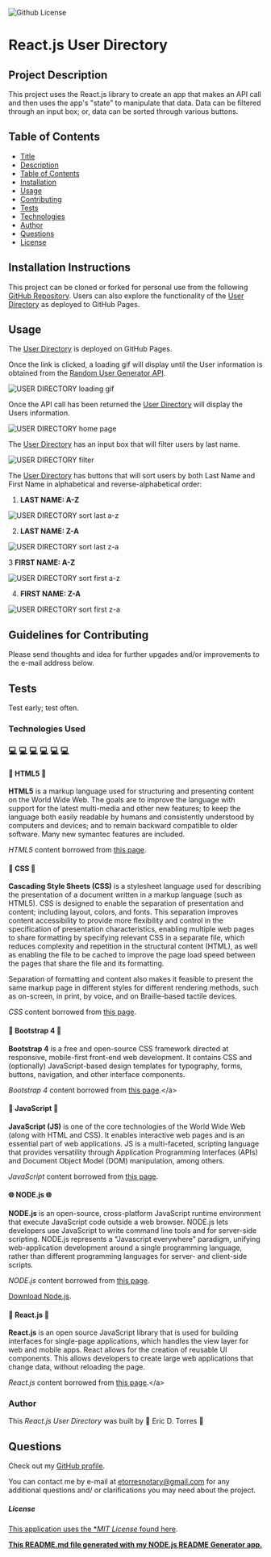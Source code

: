![Github License](https://img.shields.io/badge/License-MIT-brightgreen)

# React.js User Directory

## Project Description

This project uses the React.js library to create an app that makes an API call and then uses the app's "state" to manipulate that data. Data can be filtered through an input box; or, data can be sorted through various buttons.

## Table of Contents

- [Title](#project-title)
- [Description](#project-description)
- [Table of Contents](#table-of-contents)
- [Installation](#installation-instructions)
- [Usage](#usage)
- [Contributing](#guidelines-for-contributing)
- [Tests](#tests)
- [Technologies](#technologies-used)
- [Author](#author)
- [Questions](#questions)
- [License](#license)

## Installation Instructions

This project can be cloned or forked for personal use from the following [GitHub Repository](https://github.com/etorres-revature/React-User_Directory). Users can also explore the functionality of the [User Directory](https://etorres-revature.github.io/React-User_Directory/) as deployed to GitHub Pages.

## Usage

The [User Directory](https://etorres-revature.github.io/React-User_Directory/) is deployed on GitHub Pages.

Once the link is clicked, a loading gif will display until the User information is obtained from the [Random User Generator API](https://randomuser.me/).

![USER DIRECTORY loading gif](./screenshots/ud-loading.png)

Once the API call has been returned the [User Directory](https://etorres-revature.github.io/React-User_Directory/) will display the Users information.

![USER DIRECTORY home page](./screenshots/ud-home.png)

The [User Directory](https://etorres-revature.github.io/React-User_Directory/) has an input box that will filter users by last name.

![USER DIRECTORY filter](./screenshots/ud-filter.png)

The [User Directory](https://etorres-revature.github.io/React-User_Directory/) has buttons that will sort users by both Last Name and First Name in alphabetical and reverse-alphabetical order:

1. **LAST NAME: A-Z**

![USER DIRECTORY sort last a-z](./screenshots/ud-last-az.png)

2. **LAST NAME: Z-A**

![USER DIRECTORY sort last z-a](./screenshots/ud-last-za.png)

3 **FIRST NAME: A-Z**

![USER DIRECTORY sort first a-z](./screenshots/ud-first-az.png)

4. **FIRST NAME: Z-A**

![USER DIRECTORY sort first z-a](./screenshots/ud-first-za.png)

## Guidelines for Contributing

Please send thoughts and idea for further upgades and/or improvements to the e-mail address below.

## Tests

Test early; test often.

### Technologies Used

### :computer: :computer: :computer: :computer: :computer: :computer:

#### :memo: HTML5 :memo:

**HTML5** is a markup language used for structuring and presenting content on the World Wide Web. The goals are to improve the language with support for the latest multi-media and other new features; to keep the language both easily readable by humans and consistently understood by computers and devices; and to remain backward compatible to older software. Many new symantec features are included.

_HTML5_ content borrowed from <a target="_blank" rel="noopener noreferrer">[this page](https://en.wikipedia.org/wiki/HTML5).</a>

#### :art: CSS :art:

**Cascading Style Sheets (CSS)** is a stylesheet language used for describing the presentation of a document written in a markup language (such as HTML5). CSS is designed to enable the separation of presentation and content; including layout, colors, and fonts. This separation improves content accessibility to provide more flexibility and control in the specification of presentation characteristics, enabling multiple web pages to share formatting by specifying relevant CSS in a separate file, which reduces complexity and repetition in the structural content (HTML), as well as enabling the file to be cached to improve the page load speed between the pages that share the file and its formatting.

Separation of formatting and content also makes it feasible to present the same markup page in different styles for different rendering methods, such as on-screen, in print, by voice, and on Braille-based tactile devices.

_CSS_ content borrowed from <a target="_blank" rel="noopener noreferrer">[this page](https://en.wikipedia.org/wiki/Cascading_Style_Sheets).</a>

#### :shoe: Bootstrap 4 :shoe:

**Bootstrap 4** is a free and open-source CSS framework directed at responsive, mobile-first front-end web development. It contains CSS and (optionally) JavaScript-based design templates for typography, forms, buttons, navigation, and other interface components.

_Bootstrap 4_ content borrowed from <a target="_blank" rel="noopener noreferrer">[this page](https://en.wikipedia.org/wiki/Bootstrap\_(front-end_framework)).</a>

#### :sparkler: JavaScript :sparkler:

**JavaScript (JS)** is one of the core technologies of the World Wide Web (along with HTML and CSS). It enables interactive web pages and is an essential part of web applications. JS is a multi-faceted, scripting language that provides versatility through Application Programming Interfaces (APIs) and Document Object Model (DOM) manipulation, among others.

_JavaScript_ content borrowed from <a target="_blank" rel="noopener noreferrer">[this page](https://en.wikipedia.org/wiki/JavaScript).</a>

#### :globe_with_meridians: NODE.js :globe_with_meridians:

**NODE.js** is an open-source, cross-platform JavaScript runtime environment that execute JavaScript code outside a web browser. NODE.js lets developers use JavaScript to write command line tools and for server-side scripting. NODE.js represents a "Javascript everywhere" paradigm, unifying web-application development around a single programming language, rather than different programming languages for server- and client-side scripts.

_NODE.js_ content borrowed from <a target="_blank" rel="noopener noreferrer">[this page](https://en.wikipedia.org/wiki/Node.js).</a>

[Download Node.js](https://nodejs.org/en/).

#### :dizzy: React.js :dizzy:

**React.js** is an open source JavaScript library that is used for building interfaces for single-page applications, which handles the view layer for web and mobile apps. React allows for the creation of reusable UI components. This allows developers to create large web applications that change data, without reloading the page.

_React.js_ content borrowed from <a target="_blank" rel="noopener noreferrer">[this page](https://www.c-sharpcorner.com/article/what-and-why-reactjs/#:~:text=It's%20used%20for%20handling%20the,to%20create%20reusable%20UI%20components.&text=React%20allows%20developers%20to%20create,fast%2C%20scalable%2C%20and%20simple.).</a>

### Author

This _React.js User Directory_ was built by :green_heart: Eric D. Torres :green_heart:

## Questions

Check out my [GitHub profile](https://github.com/etorres-revature).

You can contact me by e-mail at etorresnotary@gmail.com for any additional questions and/ or clarifications you may need about the project.

##### License

[This application uses the **MIT License* found here](./LICENSE).

**[This README.md file generated with my NODE.js README Generator app.](https://github.com/etorres-revature/NODEjs_README.md_Generator)**